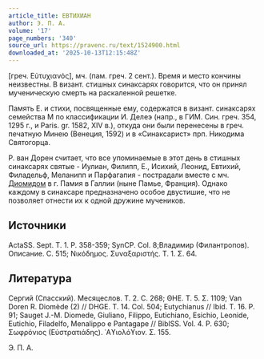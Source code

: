 ```yaml
---
article_title: ЕВТИХИАН
author: Э. П. А.
volume: '17'
page_numbers: '340'
source_url: https://pravenc.ru/text/1524900.html
downloaded_at: '2025-10-13T12:15:48Z'
---
```


[греч. Εὐτυχιανός], мч. (пам. греч. 2 сент.). Время и место кончины неизвестны. В визант. стишных синаксарях говорится, что он принял мученическую смерть на раскаленной решетке.

Память Е. и стихи, посвященные ему, содержатся в визант. синаксарях семейства М по классификации И. Делеэ (напр., в ГИМ. Син. греч. 354, 1295 г., и Paris. gr. 1582, XIV в.), откуда они были перенесены в греч. печатную Минею (Венеция, 1592) и в «Синаксарист» прп. Никодима Святогорца.

Р. ван Дорен считает, что все упоминаемые в этот день в стишных синаксарях святые - Иулиан, Филипп, Е., Исихий, Леонид, Евтихий, Филадельф, Меланипп и Парфагапия - пострадали вместе с мч. [Диомидом](https://pravenc.ru/text/Диомидом.html) в г. Памия в Галлии (ныне Памье, Франция). Однако каждому в синаксаре предназначено особое двустишие, что не позволяет отнести их к одной дружине мучеников.

## Источники

ActaSS. Sept. T. 1. P. 358-359; SynCP. Col. 8;Владимир (Филантропов). Описание. С. 515; Νικόδημος. Συναξαριστής. Τ. 1. Σ. 64.

## Литература

Сергий (Спасский). Месяцеслов. Т. 2. С. 268; ΘΗΕ. Τ. 5. Σ. 1109; Van Doren R. Diomède (2) // DHGE. T. 14. Col. 504; Eutychianus // Ibid. T. 16. P. 91; Sauget J.-M. Diomede, Giuliano, Filippo, Eutichiano, Esichio, Leonide, Eutichio, Filadelfo, Menalippo e Pantagape // BiblSS. Vol. 4. P. 630; Σωφρόνιος (Εὐστρατιάδης). ῾Αϒιολόϒιον. Σ. 155.

Э. П. А.
